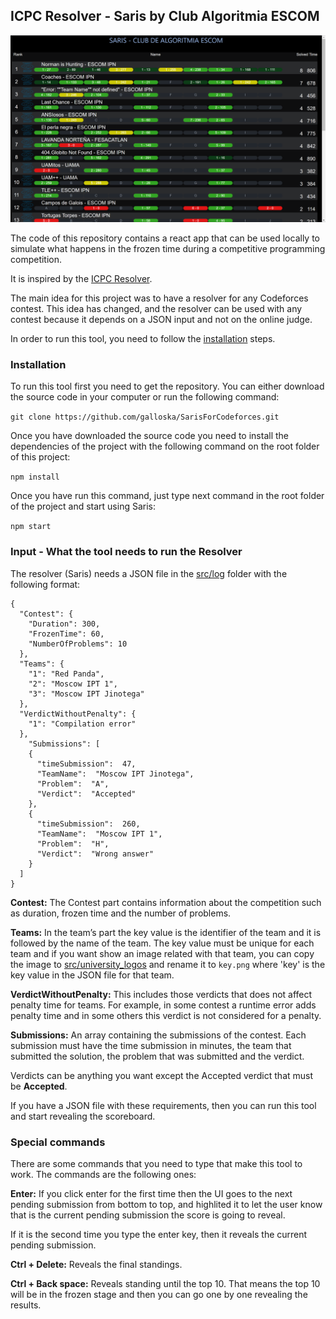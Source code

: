 ## ICPC Resolver - Saris by Club Algoritmia ESCOM

![Example image of Saris by Club Algoritmia ESCOM](/public/exampleImage.png)

The code of this repository contains a react app that can be used locally to simulate what happens in the frozen time during a competitive programming competition.

It is inspired by the [ICPC Resolver](https://icpc.baylor.edu/icpctools/resolver/Resolver.pdf).

The main idea for this project was to have a resolver for any Codeforces contest. This idea has changed, and the resolver can be used with any contest because it depends on a JSON input and not on the online judge.

In order to run this tool, you need to follow the [installation](#Installation) steps.

### Installation

To run this tool first you need to get the repository. You can either download the source code in your computer or run the following command:

`git clone https://github.com/galloska/SarisForCodeforces.git`

Once you have downloaded the source code you need to install the dependencies of the project with the following command on the root folder of this project:

`npm install`

Once you have run this command, just type next command in the root folder of the project and start using Saris:

`npm start`

### Input - What the tool needs to run the Resolver

The resolver (Saris) needs a JSON file in the [src/log](https://github.com/galloska/SarisForCodeforces/tree/master/src/logs) folder with the following format:

```
{
  "Contest": {
    "Duration": 300,
    "FrozenTime": 60,
    "NumberOfProblems": 10
  },
  "Teams": {
    "1": "Red Panda",
    "2": "Moscow IPT 1",
    "3": "Moscow IPT Jinotega"
  },
  "VerdictWithoutPenalty": {
    "1": "Compilation error"
  },
    "Submissions": [
    {
      "timeSubmission":  47,
      "TeamName":  "Moscow IPT Jinotega",
      "Problem":  "A",
      "Verdict":  "Accepted"
    },
    {
      "timeSubmission":  260,
      "TeamName":  "Moscow IPT 1",
      "Problem":  "H",
      "Verdict":  "Wrong answer"
    }
  ]
}
```

**Contest:** The Contest part contains information about the competition such as duration, frozen time and the number of problems.

**Teams:** In the team’s part the key value is the identifier of the team and it is followed by the name of the team. The key value must be unique for each team and if you want show an image related with that team, you can copy the image to [src/university_logos](https://github.com/galloska/SarisForCodeforces/tree/master/src/university_logos) and rename it to `key.png` where 'key' is the key value in the JSON file for that team.

**VerdictWithoutPenalty:** This includes those verdicts that does not affect penalty time for teams. For example, in some contest a runtime error adds penalty time and in some others this verdict is not considered for a penalty.

**Submissions:** An array containing the submissions of the contest. Each submission must have the time submission in minutes, the team that submitted the solution, the problem that was submitted and the verdict.

Verdicts can be anything you want except the Accepted verdict that must be **Accepted**.

If you have a JSON file with these requirements, then you can run this tool and start revealing the scoreboard.

### Special commands

There are some commands that you need to type that make this tool to work. The commands are the following ones:

**Enter:** If you click enter for the first time then the UI goes to the next pending submission from bottom to top, and highlited it to let the user know that is the current pending submission the score is going to reveal.

If it is the second time you type the enter key, then it reveals the current pending submission.

**Ctrl + Delete:** Reveals the final standings.

**Ctrl + Back space:** Reveals standing until the top 10. That means the top 10 will be in the frozen stage and then you can go one by one revealing the results.

